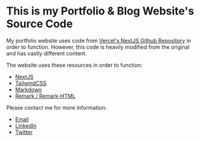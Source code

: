 # This is my Portfolio & Blog Website's Source Code

My portfolio website uses code from [Vercel's NextJS Github Repository](https://github.com/vercel/next.js/) in order to function. However, this code is heavily modified from the original and has vastly different content. 

The website uses these resources in order to function:
 - [NextJS](https://nextjs.org/)
 - [TailwindCSS](https://tailwindcss.com/)
 - [Markdown](https://daringfireball.net/projects/markdown/)
 - [Remark / Remark-HTML](https://remark.js.org/)

Please contact me for more information:
 - [Email](mailto:namanarora166@gmail.com)
 - [LinkedIn](https://www.linkedin.com/in/namarora)
 - [Twitter](https://twitter.com/RealNamanArora)
